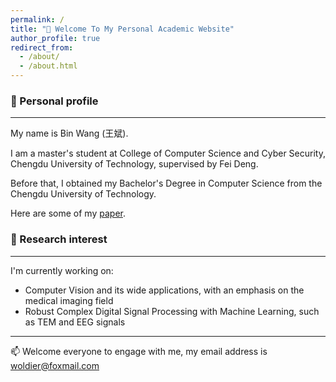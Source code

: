 ```yaml
---
permalink: /
title: "👋 Welcome To My Personal Academic Website"
author_profile: true
redirect_from: 
  - /about/
  - /about.html
---
```


### 🌱 Personal profile

---
My name is Bin Wang (王斌).

I am a master's student at  College of Computer Science and Cyber Security, Chengdu University of Technology, supervised by Fei Deng.

Before that, I obtained my Bachelor's Degree in Computer Science from  the Chengdu University of Technology.

Here are some of my [paper](https://woldier.github.io/publications/).
### 🔭 Research interest

---
I'm currently working on:
- Computer Vision and its wide applications, with an emphasis on the medical imaging field
- Robust Complex Digital Signal Processing with Machine Learning, such as TEM and EEG signals

---

📫 Welcome everyone to engage with me, my email address is <font color='00BFFF'><u>woldier@foxmail.com</u></font>